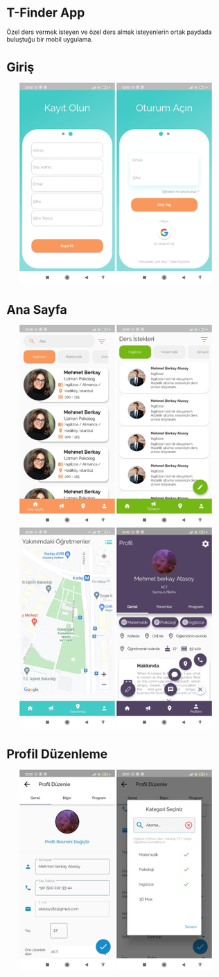 # T-Finder App

Özel ders vermek isteyen ve özel ders almak isteyenlerin ortak paydada buluştuğu bir mobil uygulama.

# Giriş
<p align="center">
  <img width="220"  src="lib/ss/kayitol.jpeg">
  <img width="220"  src="lib/ss/oturumac.jpeg">
</p>  

# Ana Sayfa
<p align="center">
  <img width="220"  src="lib/ss/ana_sayfa.jpeg">
  <img width="220"  src="lib/ss/talepler.jpeg">
  <img width="220"  src="lib/ss/yakinimda.jpeg">
  <img width="220"  src="lib/ss/profil_sayfasi.jpeg">
</p>

# Profil Düzenleme
<p align="center">
  <img width="220"  src="lib/ss/edit_sayfasi.jpeg">
  <img width="220"  src="lib/ss/modalarama.jpeg">
</p>  
